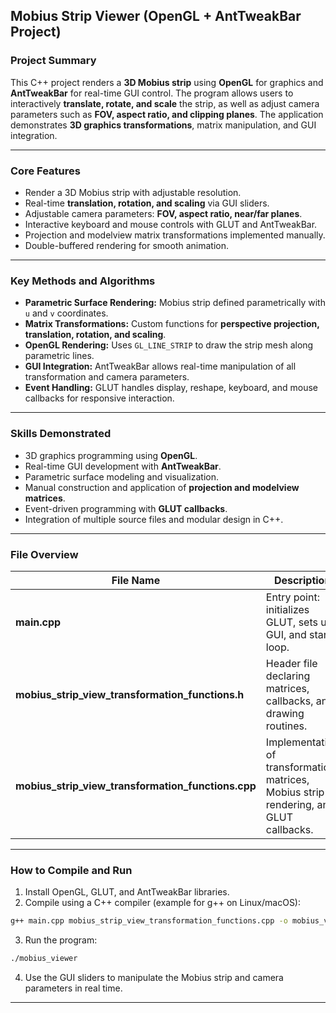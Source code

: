 ## Mobius Strip Viewer (OpenGL + AntTweakBar Project)

### Project Summary

This C++ project renders a **3D Mobius strip** using **OpenGL** for graphics and **AntTweakBar** for real-time GUI control. The program allows users to interactively **translate, rotate, and scale** the strip, as well as adjust camera parameters such as **FOV, aspect ratio, and clipping planes**. The application demonstrates **3D graphics transformations**, matrix manipulation, and GUI integration.

---

### Core Features

* Render a 3D Mobius strip with adjustable resolution.
* Real-time **translation, rotation, and scaling** via GUI sliders.
* Adjustable camera parameters: **FOV, aspect ratio, near/far planes**.
* Interactive keyboard and mouse controls with GLUT and AntTweakBar.
* Projection and modelview matrix transformations implemented manually.
* Double-buffered rendering for smooth animation.

---

### Key Methods and Algorithms

* **Parametric Surface Rendering:** Mobius strip defined parametrically with `u` and `v` coordinates.
* **Matrix Transformations:** Custom functions for **perspective projection, translation, rotation, and scaling**.
* **OpenGL Rendering:** Uses `GL_LINE_STRIP` to draw the strip mesh along parametric lines.
* **GUI Integration:** AntTweakBar allows real-time manipulation of all transformation and camera parameters.
* **Event Handling:** GLUT handles display, reshape, keyboard, and mouse callbacks for responsive interaction.

---

### Skills Demonstrated

* 3D graphics programming using **OpenGL**.
* Real-time GUI development with **AntTweakBar**.
* Parametric surface modeling and visualization.
* Manual construction and application of **projection and modelview matrices**.
* Event-driven programming with **GLUT callbacks**.
* Integration of multiple source files and modular design in C++.

---

### File Overview

| File Name                                          | Description                                                                            |
| -------------------------------------------------- | -------------------------------------------------------------------------------------- |
| **main.cpp**                                       | Entry point: initializes GLUT, sets up GUI, and starts loop.                           |
| **mobius_strip_view_transformation_functions.h**   | Header file declaring matrices, callbacks, and drawing routines.                       |
| **mobius_strip_view_transformation_functions.cpp** | Implementation of transformation matrices, Mobius strip rendering, and GLUT callbacks. |

---

### How to Compile and Run

1. Install OpenGL, GLUT, and AntTweakBar libraries.
2. Compile using a C++ compiler (example for g++ on Linux/macOS):

```bash
g++ main.cpp mobius_strip_view_transformation_functions.cpp -o mobius_viewer -lGL -lGLU -lglut -lAntTweakBar
```

3. Run the program:

```bash
./mobius_viewer
```

4. Use the GUI sliders to manipulate the Mobius strip and camera parameters in real time.

---
